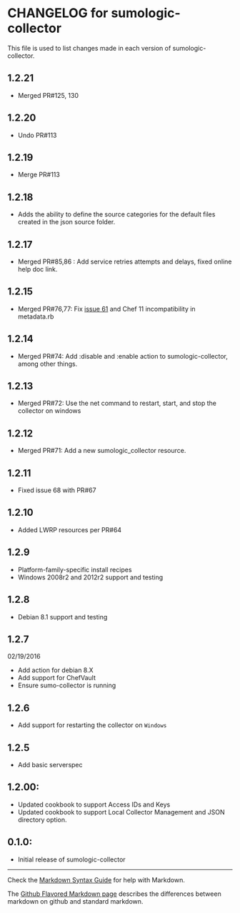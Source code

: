 # CHANGELOG for sumologic-collector

This file is used to list changes made in each version of sumologic-collector.

## 1.2.21
* Merged PR#125, 130

## 1.2.20
* Undo PR#113

## 1.2.19
* Merge PR#113

## 1.2.18
* Adds the ability to define the source categories for the default files created in the json source
  folder.

## 1.2.17
* Merged PR#85,86 : Add service retries attempts and delays, fixed online help doc link.

## 1.2.15
* Merged PR#76,77: Fix [issue 61](https://github.com/SumoLogic/sumologic-collector-chef-cookbook/issues/61) and Chef 11 incompatibility in metadata.rb

## 1.2.14
* Merged PR#74: Add :disable  and :enable action to sumologic-collector, among other things.

## 1.2.13
* Merged PR#72: Use the net command to restart, start, and stop the
  collector on windows

## 1.2.12
* Merged PR#71: Add a new sumologic_collector resource.

## 1.2.11
* Fixed issue 68 with PR#67

## 1.2.10
* Added LWRP resources per PR#64

## 1.2.9
* Platform-family-specific install recipes
* Windows 2008r2 and 2012r2 support and testing

## 1.2.8
* Debian 8.1 support and testing

## 1.2.7
02/19/2016
* Add action for debian 8.X
* Add support for ChefVault
* Ensure sumo-collector is running

## 1.2.6

* Add support for restarting the collector on `Windows`

## 1.2.5

* Add basic serverspec

## 1.2.00:

* Updated cookbook to support Access IDs and Keys
* Updated cookbook to support Local Collector Management and JSON directory option.

## 0.1.0:

* Initial release of sumologic-collector


- - -
Check the [Markdown Syntax Guide](http://daringfireball.net/projects/markdown/syntax) for help with Markdown.

The [Github Flavored Markdown page](http://github.github.com/github-flavored-markdown/) describes the differences between markdown on github and standard markdown.
